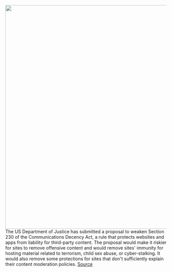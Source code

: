 <img src='https://cdn.vox-cdn.com/thumbor/YEYThT3FI0cxzLzh_n9J1vuUwnI=/0x0:2040x1360/1200x800/filters:focal(857x517:1183x843)/cdn.vox-cdn.com/uploads/chorus_image/image/67458089/acastro_180406_1777_facebook_Congress_0002.0.jpg' width='700px' /><br/>
The US Department of Justice has submitted a proposal to weaken Section 230 of the Communications Decency Act, a rule that protects websites and apps from liability for third-party content. The proposal would make it riskier for sites to remove offensive content and would remove sites' immunity for hosting material related to terrorism, child sex abuse, or cyber-stalking. It would also remove some protections for sites that don't sufficiently explain their content moderation policies.
<a href='https://www.theverge.com/2020/9/23/21453028/trump-justice-department-recommendations-section-230-reform-proposal-congress'> Source <a/>
